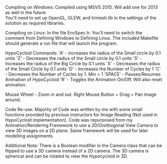 Compiling on Windows:
Compiled using MSVS 2015.  Will add one for 2013 as well in the future.  
You'll need to set up OpenGL, GLEW, and trimesh.lib in the settings of the solution as required libraries.

Compiling on Linux:
In the file EnvSpec.h: You'll need to switch the comment from Defining Windows to Defining Linux.
The included Makefile should generate a run file that will launch the program.  

HypoCycloid Commands:
'A' - increases the radius of the Small circle by 0.1 units
'Z' - Decreases the radius of the Small circle by 0.1 units
'S' - Increases the radius of the Big Circle by 0.1 units
'X' - Decreases the radius of the Small Circle by 0.1 units
'D' - Increases the Number of Cycles by 1
'C' - Decreases the Number of Cycles by 1. Min = 1
'SPACE' - Pauses/Resumes Animation of HypoCycloid
'R' - Toggles the Animation On/Off. Will also reset animation.

Mouse Wheel - Zoom in and out.
Right Mouse Button + Drag = Pan image around.

Code Re-use:
Majority of Code was written by me with some small functions provided by previous instructors for Image Reading (Not used in HypoCycloid implementation). Code was repurposed from my Animation/Rendering Framework to use a 2D/Orothogonal View Camera to view 3D images on a 2D plane. Same framework will be used for later modelling assignments.

Additional Note:
There is a Boolean modifier in the Camera class that can be flipped to use a 3D camera instead of a 2D camera. The 3D camera is spherical and can be rotated to view the Hypocycloid in 3D.

